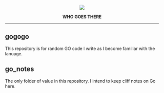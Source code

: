 <p align="center">
  <p align="center">
    <img src="https://upload.wikimedia.org/wikipedia/en/b/b6/Dramatic_Chipmunk.png" />
    <strong><p style="text-align: center">WHO GOES THERE</p></strong>
  </p>
</p>


---
## gogogo

This repository is for random GO code I write as I become familiar with the lanuage. 

## go_notes
The only folder of value in this repository. I intend to keep cliff notes on Go here.
